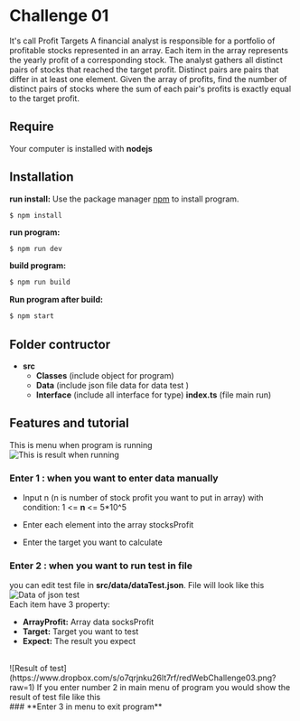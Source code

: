 # Challenge 01
It's call Profit Targets
A financial analyst is responsible for a portfolio of profitable stocks represented in an array. Each
item in the array represents the yearly profit of a corresponding stock. The analyst gathers all
distinct pairs of stocks that reached the target profit. Distinct pairs are pairs that differ in at least
one element. Given the array of profits, find the number of distinct pairs of stocks where the sum of each pair's profits is exactly equal to the target profit.
## Require

Your computer is installed with **nodejs**

## Installation
**run install:** 
Use the package manager [npm](https://www.npmjs.com/) to install program.
```
$ npm install
```
**run program:**
```bash
$ npm run dev
```
**build program:**
```bash
$ npm run build
```
**Run program after build:**
```bash
$ npm start
```
## Folder contructor

 - **src**
	 - **Classes** (include object for program)
	 - **Data** (include json file data for data test )
	 - **Interface** (include all interface for type)
	 **index.ts** (file main run)

## Features and tutorial
This is menu when program is running
<br>
![This is result when running](https://www.dropbox.com/s/hadd495ili3vuea/redWebChallenge01.png?raw=1)
<br>
### **Enter 1 : when you want to enter data manually**

 - Input n (n is number of stock profit you  want to put in array) with condition: 
	1 <= **n** <= 5*10^5
	
 - Enter each element into the array stocksProfit
 - Enter the target you want to calculate

### **Enter 2 : when you want to run test in file**
you can edit test file in **src/data/dataTest.json**. File will look like this
<br>
![Data of json test](https://www.dropbox.com/s/ppmh9jlypsp4gn9/redWebChallenge02.png?raw=1)
<br>
Each item have 3 property: 

 - **ArrayProfit:** Array data socksProfit 
 - **Target:** Target you want to test
 - **Expect:** The result you expect
 
<br>
![Result of test](https://www.dropbox.com/s/o7qrjnku26lt7rf/redWebChallenge03.png?raw=1)
If you enter number 2 in main menu of program you would show the result of test file like this
<br>
### **Enter 3 in menu to exit program**
